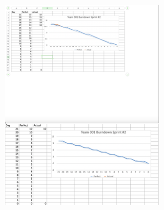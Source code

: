 ![Screenshot_2023-03-07_at_12.40.03_AM](uploads/937bc2038e8343383914517bdc389660/Screenshot_2023-03-07_at_12.40.03_AM.png)
![Screenshot_2023-02-23_at_1.56.00_PM](uploads/3b5ce99918726b438d4ee777b8486479/Screenshot_2023-02-23_at_1.56.00_PM.png)

